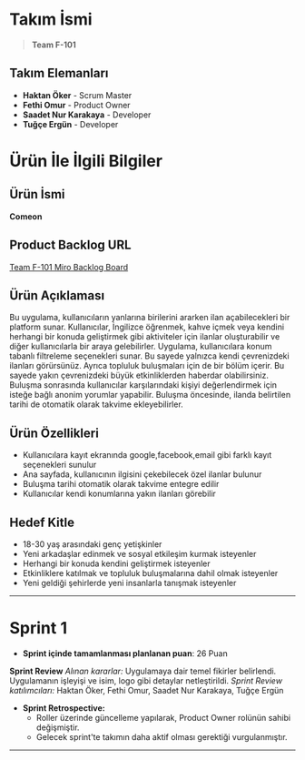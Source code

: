 # Takım İsmi
> **Team F-101**

## Takım Elemanları
- **Haktan Öker** - Scrum Master
- **Fethi Omur** - Product Owner
- **Saadet Nur Karakaya** - Developer
- **Tuğçe Ergün** - Developer


# Ürün İle İlgili Bilgiler

## Ürün İsmi

**Comeon**

## Product Backlog URL

[Team F-101 Miro Backlog Board](https://miro.com/app/board/uXjVM-3dvyk=/?share_link_id=552765924480)

## Ürün Açıklaması

Bu uygulama, kullanıcıların yanlarına birilerini ararken ilan açabilecekleri bir platform sunar. Kullanıcılar, İngilizce öğrenmek, kahve içmek veya kendini herhangi bir konuda geliştirmek gibi aktiviteler için ilanlar oluşturabilir ve diğer kullanıcılarla bir araya gelebilirler. Uygulama, kullanıcılara konum tabanlı filtreleme seçenekleri sunar. Bu sayede yalnızca kendi çevrenizdeki ilanları görürsünüz. Ayrıca topluluk buluşmaları için de bir bölüm içerir. Bu sayede yakın çevrenizdeki büyük etkinliklerden haberdar olabilirsiniz. Buluşma sonrasında kullanıcılar karşılarındaki kişiyi değerlendirmek için isteğe bağlı anonim yorumlar yapabilir. Buluşma öncesinde, ilanda belirtilen tarihi de otomatik olarak takvime ekleyebilirler.

## Ürün Özellikleri

- Kullanıcılara kayıt ekranında google,facebook,email gibi farklı kayıt seçenekleri sunulur
- Ana sayfada, kullanıcının ilgisini çekebilecek özel ilanlar bulunur
- Buluşma tarihi otomatik olarak takvime entegre edilir
- Kullanıcılar kendi konumlarına yakın ilanları görebilir

## Hedef Kitle

- 18-30 yaş arasındaki genç yetişkinler
- Yeni arkadaşlar edinmek ve sosyal etkileşim kurmak isteyenler
- Herhangi bir konuda kendini geliştirmek isteyenler
- Etkinliklere katılmak ve topluluk buluşmalarına dahil olmak isteyenler
- Yeni geldiği şehirlerde yeni insanlarla tanışmak isteyenler

---

# Sprint 1

- **Sprint içinde tamamlanması planlanan puan**: 26 Puan

**Sprint Review**
*Alınan kararlar:* Uygulamaya dair temel fikirler belirlendi. Uygulamanın işleyişi ve isim, logo gibi detaylar netleştirildi. 
*Sprint Review katılımcıları:* Haktan Öker, Fethi Omur, Saadet Nur Karakaya, Tuğçe Ergün

- **Sprint Retrospective:**
  - Roller üzerinde güncelleme yapılarak, Product Owner rolünün sahibi değişmiştir.
  - Gelecek sprint'te takımın daha aktif olması gerektiği vurgulanmıştır. 

---







